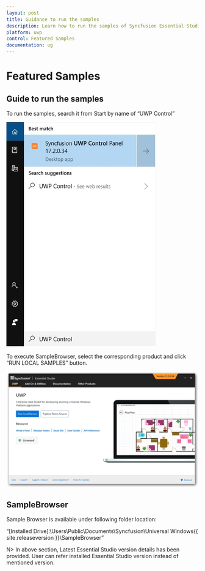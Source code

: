 ```yaml
---
layout: post
title: Guidance to run the samples
description: Learn how to run the samples of Syncfusion Essential Studio UWP products
platform: uwp
control: Featured Samples
documentation: ug
---
```


# Featured Samples

## Guide to run the samples

To run the samples, search it from Start by name of “UWP Control”

![Search a UWP Control Panel from Strat](Featured-Samples_images/Featured-Samples_img1.jpeg)


To execute SampleBrowser, select the corresponding product and click “RUN LOCAL SAMPLES” button.

![Run the samples from the SampleBrower Window](Featured-Samples_images/Featured-Samples_img2.jpeg)


## SampleBrowser

Sample Browser is available under following folder location:

“[Installed Drive]:\Users\Public\Documents\Syncfusion\Universal Windows\{{ site.releaseversion }}\SampleBrowser”

N> In above section, Latest Essential Studio version details has been provided. User can refer installed Essential Studio version instead of mentioned version.

